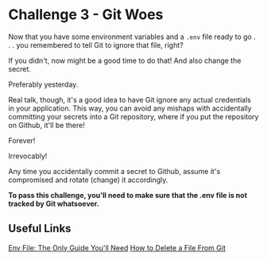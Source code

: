 # Challenge 3 - Git Woes

Now that you have some environment variables and a `.env` file ready to go . . . you remembered to tell Git to ignore that file, right?

If you didn't, now might be a good time to do that! And also change the secret.

Preferably yesterday.

Real talk, though, it's a good idea to have Git ignore any actual credentials in your application.
This way, you can avoid any mishaps with accidentally committing your secrets into a Git repository, where if you put the repository on Github, it'll be there!

Forever!

Irrevocably!

Any time you accidentally commit a secret to Github, assume it's compromised and rotate (change) it accordingly.

**To pass this challenge, you'll need to make sure that the .env file is not tracked by Git whatsoever.**

## Useful Links

[Env File: The Only Guide You'll Need](https://onboardbase.com/blog/env-file-guide/)
[How to Delete a File From Git](https://www.geeksforgeeks.org/how-to-delete-a-file-from-a-git-repository/)
